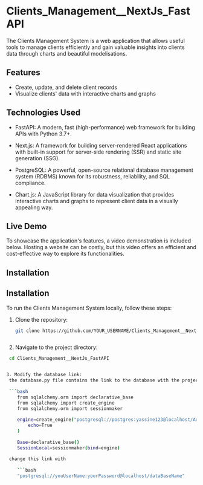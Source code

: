 # Clients_Management__NextJs_FastAPI

The Clients Management System is a web application that allows useful tools to manage clients efficiently and gain valuable insights into clients data through charts and beautiful modelisations.



## Features
- Create, update, and delete client records
- Visualize clients' data with interactive charts and graphs

## Technologies Used

- FastAPI: A modern, fast (high-performance) web framework for building APIs with Python 3.7+.

- Next.js: A framework for building server-rendered React applications with built-in support for server-side rendering (SSR) and static site generation (SSG).

- PostgreSQL: A powerful, open-source relational database management system (RDBMS) known for its robustness, reliability, and SQL compliance.

- Chart.js: A JavaScript library for data visualization that provides interactive charts and graphs to represent client data in a visually appealing way.



## Live Demo
To showcase the application's features, a video demonstration is included below. Hosting a website can be costly, but this video offers an efficient and cost-effective way to explore its functionalities.

## Installation
## Installation

To run the Clients Management System locally, follow these steps:

1. Clone the repository:

   ```bash
   git clone https://github.com/YOUR_USERNAME/Clients_Management__NextJs_FastAPI.git



2. Navigate to the project directory:

  ```bash
   cd Clients_Management__NextJs_FastAPI


3. Modify the database link:
   the database.py file contains the link to the database with the project, this is the location of the database.py file backend\DataBase\database.py, you should       modify this link
   
   ```bash
      from sqlalchemy.orm import declarative_base
      from sqlalchemy import create_engine
      from sqlalchemy.orm import sessionmaker
      
      engine=create_engine("postgresql://postgres:yassine123@localhost/Article_DB",
          echo=True
      )
      
      Base=declarative_base()
      SessionLocal=sessionmaker(bind=engine)
   
   change this link with
   
      ```bash
      "postgresql://youUserName:yourPassword@localhost/dataBaseName"
   
   





